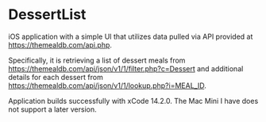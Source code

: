 # DessertList

iOS application with a simple UI that utilizes data pulled via API provided at https://themealdb.com/api.php.

Specifically, it is retrieving a list of dessert meals from https://themealdb.com/api/json/v1/1/filter.php?c=Dessert and additional details for each dessert from https://themealdb.com/api/json/v1/1/lookup.php?i=MEAL_ID. 

Application builds successfully with xCode 14.2.0. The Mac Mini I have does not support a later version. 

